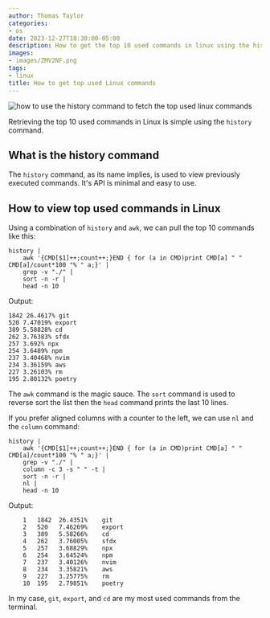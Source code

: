 ```yaml
---
author: Thomas Taylor
categories:
- os
date: 2023-12-27T18:30:00-05:00
description: How to get the top 10 used commands in linux using the history command
images:
- images/ZMV2NF.png
tags:
- linux
title: How to get top used Linux commands
---
```


![how to use the history command to fetch the top used linux commands](images/ZMV2NF.png)

Retrieving the top 10 used commands in Linux is simple using the `history` command.

## What is the history command

The `history` command, as its name implies, is used to view previously executed commands. It's API is minimal and easy to use.

## How to view top used commands in Linux

Using a combination of `history` and `awk`, we can pull the top 10 commands like this:

```shell
history |
    awk '{CMD[$1]++;count++;}END { for (a in CMD)print CMD[a] " " CMD[a]/count*100 "% " a;}' |
    grep -v "./" |
    sort -n -r |
    head -n 10
```

Output:

```text
1842 26.4617% git
520 7.47019% export
389 5.58828% cd
262 3.76383% sfdx
257 3.692% npx
254 3.6489% npm
237 3.40468% nvim
234 3.36159% aws
227 3.26103% rm
195 2.80132% poetry
```

The `awk` command is the magic sauce. The `sort` command is used to reverse sort the list then the `head` command prints the last 10 lines.

If you prefer aligned columns with a counter to the left, we can use `nl` and the `column` command:

```shell
history | 
    awk '{CMD[$1]++;count++;}END { for (a in CMD)print CMD[a] " " CMD[a]/count*100 "% " a;}' |
    grep -v "./" |
    column -c 3 -s " " -t |
    sort -n -r |
    nl |
    head -n 10
```

Output:

```text
    1	1842  26.4351%    git
    2	520   7.46269%    export
    3	389   5.58266%    cd
    4	262   3.76005%    sfdx
    5	257   3.68829%    npx
    6	254   3.64524%    npm
    7	237   3.40126%    nvim
    8	234   3.35821%    aws
    9	227   3.25775%    rm
    10	195   2.79851%    poetry
```

In my case, `git`, `export`, and `cd` are my most used commands from the terminal.